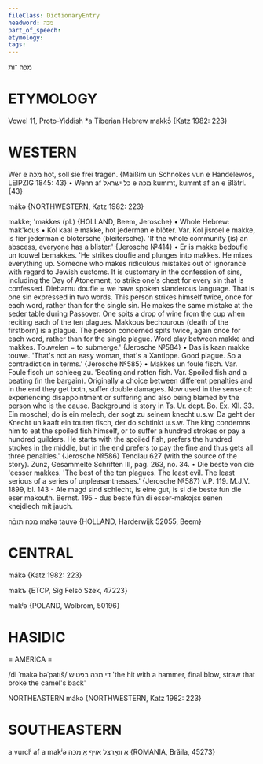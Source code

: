 ```yaml
---
fileClass: DictionaryEntry
headword: מכּה
part_of_speech: 
etymology: 
tags: 
---
```

מכּה
־ות

ETYMOLOGY
===========
Vowel 11, Proto-Yiddish *a
Tiberian Hebrew makkɔ̄́
{Katz 1982: 223}

WESTERN
========

Wer e מכה hot, soll sie frei tragen.
{Maißim un Schnokes vun e Handelewos, LEIPZIG 1845: 43}
	•	Wenn af כל ישראל e מכה kummt, kummt af an e Blätrl. {43}

mákə {NORTHWESTERN, Katz 1982: 223}

makke; 'makkes (pl.) {HOLLAND, Beem, Jerosche}
	•	Whole Hebrew: mak'kous
	•	Kol kaal e makke, hot jederman e blôter. Var. Kol jisroel e makke, is fier jederman e blotersche (bleitersche). 'If the whole community (is) an abscess, everyone has a blister.' {Jerosche №414}
	•	Er is makke bedoufie un touwel bemakkes. 'He strikes doufie and plunges into makkes. He mixes everything up. Someone who makes ridiculous mistakes out of ignorance with regard to Jewish customs. It is customary in the confession of sins, including the Day of Atonement, to strike one's chest for every sin that is confessed. Diebarnu doufie = we have spoken slanderous language. That is one sin expressed in two words. This person strikes himself twice, once for each word, rather than for the single sin. He makes the same mistake at the seder table during Passover. One spits a drop of wine from the cup when reciting each of the ten plagues. Makkous bechourous (death of the firstborn) is a plague. The person concerned spits twice, again once for each word, rather than for the single plague. Word play between makke and makkes. Touwelen = to submerge.' {Jerosche №584}
	•	Das is kaan makke touwe. 'That's not an easy woman, that's a Xantippe. Good plague. So a contradiction in terms.' {Jerosche №585}
	•	Makkes un foule fisch. Var. Foule fisch un schleeg zu. 'Beating and rotten fish. Var. Spoiled fish and a beating (in the bargain). Originally a choice between different penalties and in the end they get both, suffer double damages. Now used in the sense of: experiencing disappointment or suffering and also being blamed by the person who is the cause. Background is story in Ts. Ur. dept. Bo. Ex. XII. 33. Ein moschel; do is ein melech, der sogt zu seinem knecht u.s.w. Da geht der Knecht un kaaft ein touten fisch, der do schtinkt u.s.w. The king condemns him to eat the spoiled fish himself, or to suffer a hundred strokes or pay a hundred guilders. He starts with the spoiled fish, prefers the hundred strokes in the middle, but in the end prefers to pay the fine and thus gets all three penalties.' {Jerosche №586}
Tendlau 627 (with the source of the story).
Zunz, Gesammelte Schriften III, pag. 263, no. 34.
	•	Die beste von die 'eesser makkes. 'The best of the ten plagues. The least evil. The least serious of a series of unpleasantnesses.' {Jerosche №587}
V.P. 119. 
M.J.V. 1899, bl. 143 - Ale magd sind schlecht, is eine gut, is si die beste fun die eser makouth.
Bernst. 195 - dus beste fün di esser-makojss senen knejdlech mit jauch.

מכּה תּובֿה
makə tauvə {HOLLAND, Harderwijk 52055, Beem}

CENTRAL
========

mákə {Katz 1982: 223}

makъ {ETCP, Sîg Felső Szek, 47223}

makʲə {POLAND, Wolbrom, 50196}

HASIDIC
=======
= AMERICA = 

/di ˈmakə bəˈpatɩš/ די מכּה בפּטיש 'the hit with a hammer, final blow, straw that broke the camel's back'

NORTHEASTERN
mákə {NORTHWESTERN, Katz 1982: 223}

SOUTHEASTERN
==============

a vurclʲ af a makʲə אַ וואָרצל אויף אַ מכּה {ROMANIA, Brăila, 45273}